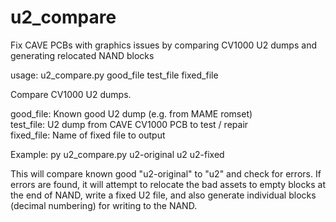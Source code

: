 # u2_compare
Fix CAVE PCBs with graphics issues by comparing CV1000 U2 dumps and generating relocated NAND blocks

usage: u2_compare.py good_file test_file fixed_file

Compare CV1000 U2 dumps.

  good_file:    Known good U2 dump (e.g. from MAME romset)  
  test_file:    U2 dump from CAVE CV1000 PCB to test / repair  
  fixed_file:   Name of fixed file to output  

Example:
py u2_compare.py u2-original u2 u2-fixed

This will compare known good "u2-original" to "u2" and check for errors.
If errors are found, it will attempt to relocate the bad assets to empty blocks at the end of NAND,
write a fixed U2 file, and also generate individual blocks (decimal numbering) for writing to the NAND.
